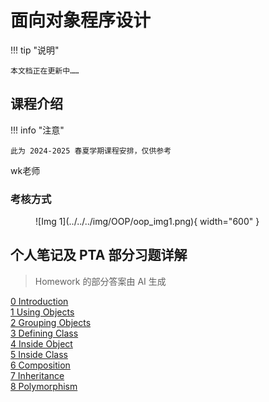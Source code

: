 # 面向对象程序设计

!!! tip "说明"

    本文档正在更新中……

## 课程介绍

!!! info "注意"

    此为 2024-2025 春夏学期课程安排，仅供参考

wk老师

### 考核方式

<figure markdown="span">
  ![Img 1](../../../img/OOP/oop_img1.png){ width="600" }
</figure>

## 个人笔记及 PTA 部分习题详解

> Homework 的部分答案由 AI 生成

[0 Introduction](./ch0.md)<br/>
[1 Using Objects](./ch1.md)<br/>
[2 Grouping Objects](./ch2.md)<br/>
[3 Defining Class](./ch3.md)<br/>
[4 Inside Object](./ch4.md)<br/>
[5 Inside Class](./ch5.md)<br/>
[6 Composition](./ch6.md)<br/>
[7 Inheritance](./ch7.md)<br/>
[8 Polymorphism](./ch8.md)